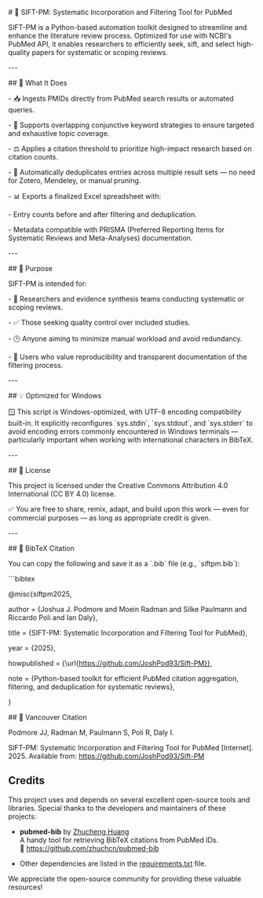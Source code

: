 \# 🔎 SIFT-PM: Systematic Incorporation and Filtering Tool for PubMed

SIFT-PM is a Python-based automation toolkit designed to streamline and enhance the literature review process. Optimized for use with NCBI's PubMed API, it enables researchers to efficiently seek, sift, and select high-quality papers for systematic or scoping reviews.

\---

\## 🧠 What It Does

\- 📥 Ingests PMIDs directly from PubMed search results or automated queries.

\- 🔄 Supports overlapping conjunctive keyword strategies to ensure targeted and exhaustive topic coverage.

\- ⚖️ Applies a citation threshold to prioritize high-impact research based on citation counts.

\- 🧹 Automatically deduplicates entries across multiple result sets — no need for Zotero, Mendeley, or manual pruning.

\- 📊 Exports a finalized Excel spreadsheet with:

\- Entry counts before and after filtering and deduplication.

\- Metadata compatible with PRISMA (Preferred Reporting Items for Systematic Reviews and Meta-Analyses) documentation.

\---

\## 🎯 Purpose

SIFT-PM is intended for:

\- 🧪 Researchers and evidence synthesis teams conducting systematic or scoping reviews.

\- ✅ Those seeking quality control over included studies.

\- 🕒 Anyone aiming to minimize manual workload and avoid redundancy.

\- 🔁 Users who value reproducibility and transparent documentation of the filtering process.

\---

\## 💡 Optimized for Windows

🪟 This script is Windows-optimized, with UTF-8 encoding compatibility built-in. It explicitly reconfigures \`sys.stdin\`, \`sys.stdout\`, and \`sys.stderr\` to avoid encoding errors commonly encountered in Windows terminals — particularly important when working with international characters in BibTeX.

\---

\## 📄 License

This project is licensed under the Creative Commons Attribution 4.0 International (CC BY 4.0) license.

✅ You are free to share, remix, adapt, and build upon this work — even for commercial purposes — as long as appropriate credit is given.

\---

\## 📄 BibTeX Citation

You can copy the following and save it as a \`.bib\` file (e.g., \`siftpm.bib\`):

\`\`\`bibtex

@misc{siftpm2025,

author = {Joshua J. Podmore and Moein Radman and Silke Paulmann and Riccardo Poli and Ian Daly},

title = {SIFT-PM: Systematic Incorporation and Filtering Tool for PubMed},

year = {2025},

howpublished = {\\url{<https://github.com/JoshPod93/Sift-PM}}>,

note = {Python-based toolkit for efficient PubMed citation aggregation, filtering, and deduplication for systematic reviews},

}

\## 📄 Vancouver Citation

Podmore JJ, Radman M, Paulmann S, Poli R, Daly I.

SIFT-PM: Systematic Incorporation and Filtering Tool for PubMed \[Internet\]. 2025. Available from: <https://github.com/JoshPod93/Sift-PM>

## Credits

This project uses and depends on several excellent open-source tools and libraries. Special thanks to the developers and maintainers of these projects:

- **pubmed-bib** by [Zhucheng Huang](https://github.com/zhuchcn/pubmed-bib)  
  A handy tool for retrieving BibTeX citations from PubMed IDs.  
  🔗 https://github.com/zhuchcn/pubmed-bib

- Other dependencies are listed in the [requirements.txt](./requirements.txt) file.

We appreciate the open-source community for providing these valuable resources!